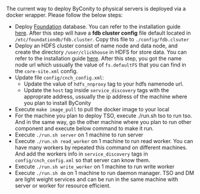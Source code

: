 The current way to deploy ByConity to physical servers is deployed via a docker wrapper. Please follow the below steps:
- Deploy [Foundation](https://apple.github.io/foundationdb/) database. You can refer to the installation guide [here](https://github.com/ByConity/ByConity/tree/add_run_docker_file/docker/executable_wrapper/FDB_installation.md). After this step will have a **fdb cluster config** file default located in `/etc/foundationdb/fdb.cluster`. Copy this file to `./config/fdb.clsuter`
- Deploy an HDFS cluster consist of name node and data node, and create the directory `/user/clickhouse` in HDFS for store data. You can refer to the installation guide [here](https://github.com/ByConity/ByConity/tree/add_run_docker_file/docker/executable_wrapper/HDFS_installation.md). After this step, you got the name node url which ussually the value of `fs.defaultFS` that you can find in the `core-site.xml` config. 
- Update file `config/cnch_config.xml`: 
    - Update the value of `hdfs_nnproxy` tag to your hdfs namenode url. 
    - Update the `host` tag inside `service_discovery` tags with the approprate address, ussually the ip address of the machine where you plan to install ByConity
- Execute `make image_pull` to pull the docker image to your local
- For the machine you plan to deploy TSO, execute ./run.sh tso to run tso. And in the same way, go the other machine where you plan to run other component and execute below command to make it run.
- Execute `./run.sh server` on 1 machine to run server
- Execute `./run.sh read_worker` on 1 machine to run read worker. You can have many workers by repeated this command on different machines. And add the workers info in `service_discovery` tags in `config/cnch_config.xml` so that server can know them.
- Execute `./run.sh write_worker` on 1 machine to run write worker
- Execute `./run.sh dm` on 1 machine to run daemon manager. TSO and DM are light weight services and can be run in the same machine with server or worker for resource efficient.

